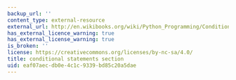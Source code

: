 ```yaml
---
backup_url: ''
content_type: external-resource
external_url: http://en.wikibooks.org/wiki/Python_Programming/Conditional_Statements
has_external_licence_warning: true
has_external_license_warning: true
is_broken: ''
license: https://creativecommons.org/licenses/by-nc-sa/4.0/
title: conditional statements section
uid: eaf07aec-db0e-4c1c-9339-bd85c20a5dae
---
```

